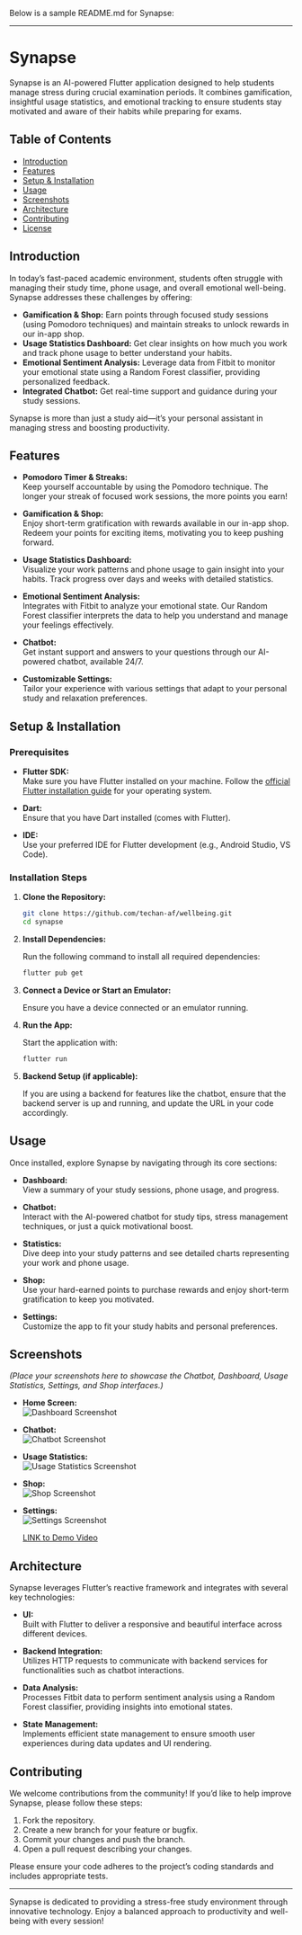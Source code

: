 Below is a sample README.md for Synapse:

---

# Synapse

Synapse is an AI-powered Flutter application designed to help students manage stress during crucial examination periods. It combines gamification, insightful usage statistics, and emotional tracking to ensure students stay motivated and aware of their habits while preparing for exams.

## Table of Contents

- [Introduction](#introduction)
- [Features](#features)
- [Setup & Installation](#setup--installation)
- [Usage](#usage)
- [Screenshots](#screenshots)
- [Architecture](#architecture)
- [Contributing](#contributing)
- [License](#license)

## Introduction

In today’s fast-paced academic environment, students often struggle with managing their study time, phone usage, and overall emotional well-being. Synapse addresses these challenges by offering:

- **Gamification & Shop:** Earn points through focused study sessions (using Pomodoro techniques) and maintain streaks to unlock rewards in our in-app shop.
- **Usage Statistics Dashboard:** Get clear insights on how much you work and track phone usage to better understand your habits.
- **Emotional Sentiment Analysis:** Leverage data from Fitbit to monitor your emotional state using a Random Forest classifier, providing personalized feedback.
- **Integrated Chatbot:** Get real-time support and guidance during your study sessions.

Synapse is more than just a study aid—it’s your personal assistant in managing stress and boosting productivity.

## Features

- **Pomodoro Timer & Streaks:**  
  Keep yourself accountable by using the Pomodoro technique. The longer your streak of focused work sessions, the more points you earn!

- **Gamification & Shop:**  
  Enjoy short-term gratification with rewards available in our in-app shop. Redeem your points for exciting items, motivating you to keep pushing forward.

- **Usage Statistics Dashboard:**  
  Visualize your work patterns and phone usage to gain insight into your habits. Track progress over days and weeks with detailed statistics.

- **Emotional Sentiment Analysis:**  
  Integrates with Fitbit to analyze your emotional state. Our Random Forest classifier interprets the data to help you understand and manage your feelings effectively.

- **Chatbot:**  
  Get instant support and answers to your questions through our AI-powered chatbot, available 24/7.

- **Customizable Settings:**  
  Tailor your experience with various settings that adapt to your personal study and relaxation preferences.

## Setup & Installation

### Prerequisites

- **Flutter SDK:**  
  Make sure you have Flutter installed on your machine. Follow the [official Flutter installation guide](https://flutter.dev/docs/get-started/install) for your operating system.

- **Dart:**  
  Ensure that you have Dart installed (comes with Flutter).

- **IDE:**  
  Use your preferred IDE for Flutter development (e.g., Android Studio, VS Code).

### Installation Steps

1. **Clone the Repository:**

   ```bash
   git clone https://github.com/techan-af/wellbeing.git
   cd synapse
   ```

2. **Install Dependencies:**

   Run the following command to install all required dependencies:

   ```bash
   flutter pub get
   ```

3. **Connect a Device or Start an Emulator:**

   Ensure you have a device connected or an emulator running.

4. **Run the App:**

   Start the application with:

   ```bash
   flutter run
   ```

5. **Backend Setup (if applicable):**

   If you are using a backend for features like the chatbot, ensure that the backend server is up and running, and update the URL in your code accordingly.

## Usage

Once installed, explore Synapse by navigating through its core sections:

- **Dashboard:**  
  View a summary of your study sessions, phone usage, and progress.
  
- **Chatbot:**  
  Interact with the AI-powered chatbot for study tips, stress management techniques, or just a quick motivational boost.

- **Statistics:**  
  Dive deep into your study patterns and see detailed charts representing your work and phone usage.

- **Shop:**  
  Use your hard-earned points to purchase rewards and enjoy short-term gratification to keep you motivated.

- **Settings:**  
  Customize the app to fit your study habits and personal preferences.

## Screenshots

*(Place your screenshots here to showcase the Chatbot, Dashboard, Usage Statistics, Settings, and Shop interfaces.)*

- **Home Screen:**  
  ![Dashboard Screenshot](readmeimg/1.jpeg)

- **Chatbot:**  
  ![Chatbot Screenshot](readmeimg/5.jpeg)

- **Usage Statistics:**  
  ![Usage Statistics Screenshot](readmeimg/6.jpeg)

- **Shop:**  
  ![Shop Screenshot](readmeimg/3.jpeg)

- **Settings:**  
  ![Settings Screenshot](readmeimg/8.jpeg)

  [LINK to Demo Video](https://drive.google.com/file/d/1qlB9aJyrt9Lyr-d7E0Dpz0Qx9nSfA9M0/view?usp=drive_link)

## Architecture

Synapse leverages Flutter’s reactive framework and integrates with several key technologies:

- **UI:**  
  Built with Flutter to deliver a responsive and beautiful interface across different devices.
  
- **Backend Integration:**  
  Utilizes HTTP requests to communicate with backend services for functionalities such as chatbot interactions.

- **Data Analysis:**  
  Processes Fitbit data to perform sentiment analysis using a Random Forest classifier, providing insights into emotional states.

- **State Management:**  
  Implements efficient state management to ensure smooth user experiences during data updates and UI rendering.

## Contributing

We welcome contributions from the community! If you’d like to help improve Synapse, please follow these steps:

1. Fork the repository.
2. Create a new branch for your feature or bugfix.
3. Commit your changes and push the branch.
4. Open a pull request describing your changes.

Please ensure your code adheres to the project’s coding standards and includes appropriate tests.


---

Synapse is dedicated to providing a stress-free study environment through innovative technology. Enjoy a balanced approach to productivity and well-being with every session!